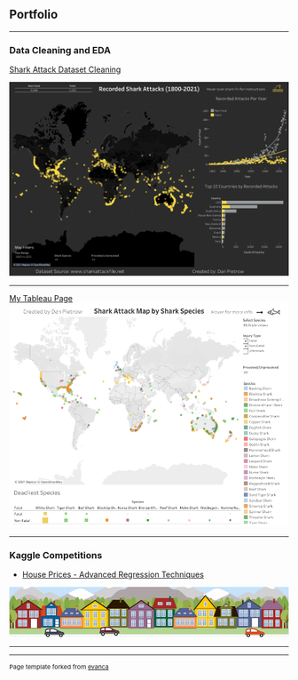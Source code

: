 ## Portfolio

---

### Data Cleaning and EDA

<a href="https://colab.research.google.com/drive/1683XR1ShUnWxbDk6DC7cSewFijdxpEOf?authuser=1#scrollTo=JZQGr89k6TGY" target="_blank">Shark Attack Dataset Cleaning</a>
<!-- [Shark Attack Dataset Cleaning](https://colab.research.google.com/drive/1683XR1ShUnWxbDk6DC7cSewFijdxpEOf?authuser=1#scrollTo=JZQGr89k6TGY) -->
<img src="images/FatalDashboard.png?raw=true"/>

---
[My Tableau Page](https://public.tableau.com/app/profile/dan.pietrow)
<img src="images/SpeciesDashboard.png?raw=true"/>

---

### Kaggle Competitions
- [House Prices - Advanced Regression Techniques](http://example.com/)
<img src="images/housesbanner.png?raw=true"/>

---




---
<p style="font-size:11px">Page template forked from <a href="https://github.com/evanca/quick-portfolio">evanca</a></p>
<!-- Remove above link if you don't want to attibute -->
